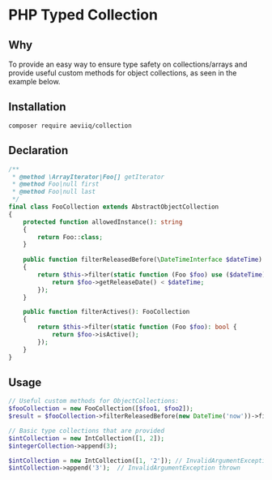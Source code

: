 # PHP Typed Collection

## Why
To provide an easy way to ensure type safety on collections/arrays and provide
useful custom methods for object collections, as seen in the example below.

## Installation
```
composer require aeviiq/collection
```

## Declaration
```php
/**
 * @method \ArrayIterator|Foo[] getIterator
 * @method Foo|null first
 * @method Foo|null last
 */
final class FooCollection extends AbstractObjectCollection
{
    protected function allowedInstance(): string
    {
        return Foo::class;
    }
    
    public function filterReleasedBefore(\DateTimeInterface $dateTime): FooCollection
    {
        return $this->filter(static function (Foo $foo) use ($dateTime): bool {
            return $foo->getReleaseDate() < $dateTime;
        });
    }

    public function filterActives(): FooCollection
    {
        return $this->filter(static function (Foo $foo): bool {
            return $foo->isActive();
        });
    }
}
```

## Usage
```php
// Useful custom methods for ObjectCollections:
$fooCollection = new FooCollection([$foo1, $foo2]);
$result = $fooCollection->filterReleasedBefore(new DateTime('now'))->filterActives();

// Basic type collections that are provided
$intCollection = new IntCollection([1, 2]);
$integerCollection->append(3);

$intCollection = new IntCollection([1, '2']); // InvalidArgumentException thrown
$intCollection->append('3');  // InvalidArgumentException thrown
```
